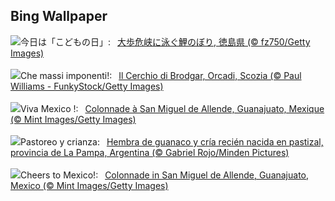 ## Bing Wallpaper
![](https://www.bing.com/th?id=OHR.ChildrenDay2024_JA-JP8175282270_UHD.jpg&w=1000)今日は「こどもの日」:&nbsp;&ensp;[大歩危峡に泳ぐ鯉のぼり, 徳島県 (© fz750/Getty Images)](https://www.bing.com/th?id=OHR.ChildrenDay2024_JA-JP8175282270_UHD.jpg)
<br><br/>
![](https://www.bing.com/th?id=OHR.OrkneyStones_IT-IT2078101217_UHD.jpg&w=1000)Che massi imponenti!:&nbsp;&ensp;[Il Cerchio di Brodgar, Orcadi, Scozia (© Paul Williams - FunkyStock/Getty Images)](https://www.bing.com/th?id=OHR.OrkneyStones_IT-IT2078101217_UHD.jpg)
<br><br/>
![](https://www.bing.com/th?id=OHR.SanMiguelAllende_FR-FR6896201862_UHD.jpg&w=1000)Viva Mexico !:&nbsp;&ensp;[Colonnade à San Miguel de Allende, Guanajuato, Mexique (© Mint Images/Getty Images)](https://www.bing.com/th?id=OHR.SanMiguelAllende_FR-FR6896201862_UHD.jpg)
<br><br/>
![](https://www.bing.com/th?id=OHR.GuanacoMother_ES-ES1631881267_UHD.jpg&w=1000)Pastoreo y crianza:&nbsp;&ensp;[Hembra de guanaco y cría recién nacida en pastizal, provincia de La Pampa, Argentina (© Gabriel Rojo/Minden Pictures)](https://www.bing.com/th?id=OHR.GuanacoMother_ES-ES1631881267_UHD.jpg)
<br><br/>
![](https://www.bing.com/th?id=OHR.SanMiguelAllende_EN-GB7729877471_UHD.jpg&w=1000)Cheers to Mexico!:&nbsp;&ensp;[Colonnade in San Miguel de Allende, Guanajuato, Mexico (© Mint Images/Getty Images)](https://www.bing.com/th?id=OHR.SanMiguelAllende_EN-GB7729877471_UHD.jpg)
<br><br/>
